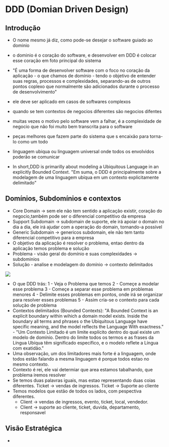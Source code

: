 # DDD (Domian Driven Design)

## Introdução

- O nome mesmo já diz, como pode-se desejar o software guiado ao dominio

- o dominio é o coração do software, e desenvolver em DDD é colocar esse coração em foto principal do sistema

- "É uma forma de desenvolver software com o foco no coração da aplicação - o que chamos de domínio - tendo o objetivo 
de entender suas regras, processos e complexidades, separando-as de outros pontos coplexo que normalmente são adicionados
durante o processo de desenvolvimento"

- ele deve ser aplicado em casos de softwares complexos

- quando se tem contextos de negocios diferentes são negocios difentes

- muitas vezes o motivo pelo software vem a falhar, é a complexidade de negocio que não foi muito bem transcrita para
o software

- peças melhores que fazem parte do sistema que s encaixão para torna-lo como um todo

- linguagem ubiqua ou linguagem universal onde todos os envolvidos poderão se comunicar

- In short,DDD is primarilly about modeling a Ubiquitous Language in an explicitly Bounded Context. 
"Em suma, o DDD é principalmente sobre a modelagem de uma linguagem ubíqua em um contexto explicitamente delimitado"


## Domínios, Subdomínios e contextos

- Core Domain -> sem ele não tem sentido a aplicação existir, coração do negocio,também pode ser o diferencial 
competitivo da empresa
- Support Subdomain -> subdomain de suporte, ele irá apoiar o domain no dia a dia, ele irá ajudar com a operação do 
domain, tornando-a possível
- Generic Subdomain -> genericos subdomain, ele não tem tanto diferencial competitivo para a empresa
- O objetivo da aplicação é resolver o problema, entao dentro da aplicação temos problema e solução
- Problema - visão geral do domínio e suas complexidades -> subdominios
- Solução - analise e modelagem do domínio -> contexto delimitados

<img src="./img/Captura de Tela 2022-04-03 às 13.02.09.png">

- O que DDD trás:
    1 - Veja o Problema que temos
    2 - Começe a modelar esse problema
    3 - Começe a separar esse problema em problemas menores
    4 - Delimite esses problemas em pontos, onde irá se organizar para resolver esses problemas
    5 - Assim cria-se o contexto para cada solução de problema
- Contextos delimitados (Bounded Contexts): 
"A Bounded Context is an explicit boundary within wihich a domain model exists. Inside the boundary all terms and 
phrases o the Ubiquitous Language have specific meaning, and the model reflects the Language With exactness." - 
"Um Contexto Limitado é um limite explícito dentro do qual existe um modelo de domínio. Dentro do limite todos os termos 
e as frases da Língua Ubíqua têm significado específico, e o modelo reflete a Língua com exatidão."
- Uma observação, um dos limitadores mais forte é a linguagem, onde todos estão falando a mesma linguagem é porque todos
estao no mesmo contexto.
- Contexto é rei, ele vai determiar que area estamos tabalhando, que problema iremos resolver
- Se temos duas palavras iguais, mas estao representando duas coias diferentes. Ticket -> vendas de ingressos. 
Ticket -> Suporte ao cliente
- Temos modelos que estão de todos os lados, com pespectiva diferentes. 
    * Client -> vendas de ingressos, evento, ticket, local, vendedor.
    * Client -> suporte ao cliente, ticket, duvida, departamento, responsavel

## Visão Estratégica

- 